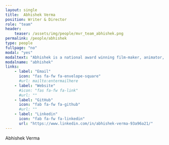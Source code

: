 ```yaml
---
layout: single
title:  Abhishek Verma
position: Writer & Director
role: "team"
header:
    teaser: /assets/img/people/mvr_team_abhishek.png
permalink: /people/abhishek
type: people
fullpage: "no"
modal: "yes"
modaltext: "Abhishek is a national award winning film-maker, animator, illustrator & screenplay writer. He has over 8+ years of experience in creating 2D animated content, and independent animation films for clients from different niches."
modalname: "abhishek"
links:
    - label: "Email"
      icon: "fas fa-fw fa-envelope-square"
      #url: mailto:entermailhere
    - label: "Website"
      #icon: "fas fa-fw fa-link"
      #url: ""
    - label: "GitHub"
      icon: "fab fa-fw fa-github"
      #url: ""
    - label: "Linkedin"
      icon: "fab fa-fw fa-linkedin"
      url: "https://www.linkedin.com/in/abhishek-verma-93a96a21/"
---
```


Abhishek Verma


